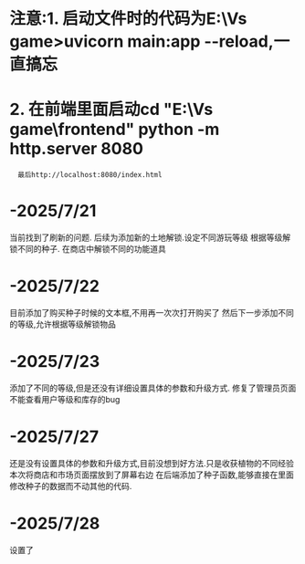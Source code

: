 # 注意:1. 启动文件时的代码为E:\Vs game>uvicorn main:app --reload,一直搞忘
# 2. 在前端里面启动cd "E:\Vs game\frontend"    python -m http.server 8080
      最后http://localhost:8080/index.html


# -2025/7/21
当前找到了刷新的问题.
后续为添加新的土地解锁.设定不同游玩等级
根据等级解锁不同的种子. 
在商店中解锁不同的功能道具

# -2025/7/22
目前添加了购买种子时候的文本框,不用再一次次打开购买了
然后下一步添加不同的等级,允许根据等级解锁物品

# -2025/7/23
添加了不同的等级,但是还没有详细设置具体的参数和升级方式.
修复了管理员页面不能查看用户等级和库存的bug

# -2025/7/27
还是没有设置具体的参数和升级方式,目前没想到好方法.只是收获植物的不同经验
本次将商店和市场页面摆放到了屏幕右边
在后端添加了种子函数,能够直接在里面修改种子的数据而不动其他的代码.

# -2025/7/28
设置了

